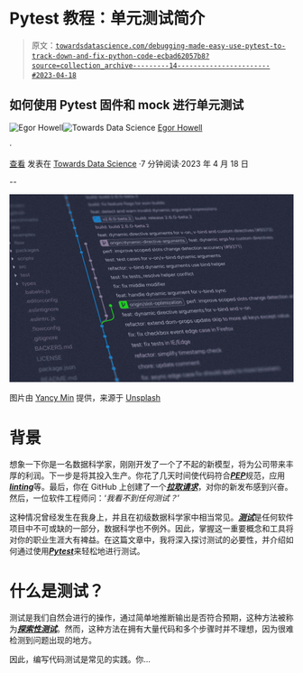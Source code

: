 # Pytest 教程：单元测试简介

> 原文：[`towardsdatascience.com/debugging-made-easy-use-pytest-to-track-down-and-fix-python-code-ecbad62057b8?source=collection_archive---------14-----------------------#2023-04-18`](https://towardsdatascience.com/debugging-made-easy-use-pytest-to-track-down-and-fix-python-code-ecbad62057b8?source=collection_archive---------14-----------------------#2023-04-18)

## 如何使用 Pytest 固件和 mock 进行单元测试

[](https://medium.com/@egorhowell?source=post_page-----ecbad62057b8--------------------------------)![Egor Howell](https://medium.com/@egorhowell?source=post_page-----ecbad62057b8--------------------------------)[](https://towardsdatascience.com/?source=post_page-----ecbad62057b8--------------------------------)![Towards Data Science](https://towardsdatascience.com/?source=post_page-----ecbad62057b8--------------------------------) [Egor Howell](https://medium.com/@egorhowell?source=post_page-----ecbad62057b8--------------------------------)

·

[查看](https://medium.com/m/signin?actionUrl=https%3A%2F%2Fmedium.com%2F_%2Fsubscribe%2Fuser%2F1cac491223b2&operation=register&redirect=https%3A%2F%2Ftowardsdatascience.com%2Fdebugging-made-easy-use-pytest-to-track-down-and-fix-python-code-ecbad62057b8&user=Egor+Howell&userId=1cac491223b2&source=post_page-1cac491223b2----ecbad62057b8---------------------post_header-----------) 发表在 [Towards Data Science](https://towardsdatascience.com/?source=post_page-----ecbad62057b8--------------------------------) ·7 分钟阅读·2023 年 4 月 18 日[](https://medium.com/m/signin?actionUrl=https%3A%2F%2Fmedium.com%2F_%2Fvote%2Ftowards-data-science%2Fecbad62057b8&operation=register&redirect=https%3A%2F%2Ftowardsdatascience.com%2Fdebugging-made-easy-use-pytest-to-track-down-and-fix-python-code-ecbad62057b8&user=Egor+Howell&userId=1cac491223b2&source=-----ecbad62057b8---------------------clap_footer-----------)

--

[](https://medium.com/m/signin?actionUrl=https%3A%2F%2Fmedium.com%2F_%2Fbookmark%2Fp%2Fecbad62057b8&operation=register&redirect=https%3A%2F%2Ftowardsdatascience.com%2Fdebugging-made-easy-use-pytest-to-track-down-and-fix-python-code-ecbad62057b8&source=-----ecbad62057b8---------------------bookmark_footer-----------)![](img/12f3276752687f82177f69cdb4779e62.png)

图片由 [Yancy Min](https://unsplash.com/@yancymin?utm_source=medium&utm_medium=referral) 提供，来源于 [Unsplash](https://unsplash.com/?utm_source=medium&utm_medium=referral)

# 背景

想象一下你是一名数据科学家，刚刚开发了一个了不起的新模型，将为公司带来丰厚的利润。下一步是将其投入生产。你花了几天时间使代码符合[***PEP***](https://peps.python.org/pep-0008/)规范，应用[***linting***](https://en.wikipedia.org/wiki/Lint_%28software%29)等。最后，你在 GitHub 上创建了一个[***拉取请求***](https://docs.github.com/en/pull-requests/collaborating-with-pull-requests/proposing-changes-to-your-work-with-pull-requests/about-pull-requests)，对你的新发布感到兴奋。然后，一位软件工程师问：‘*我看不到任何测试？*’

这种情况曾经发生在我身上，并且在初级数据科学家中相当常见。[***测试***](https://realpython.com/python-testing/)是任何软件项目中不可或缺的一部分，数据科学也不例外。因此，掌握这一重要概念和工具将对你的职业生涯大有裨益。在这篇文章中，我将深入探讨测试的必要性，并介绍如何通过使用[***Pytest***](https://docs.pytest.org/en/7.3.x/)来轻松地进行测试。

# 什么是测试？

测试是我们自然会进行的操作，通过简单地推断输出是否符合预期，这种方法被称为[***探索性测试***](https://www.guru99.com/exploratory-testing.html)。然而，这种方法在拥有大量代码和多个步骤时并不理想，因为很难检测到问题出现的地方。

因此，编写代码测试是常见的实践。你…
